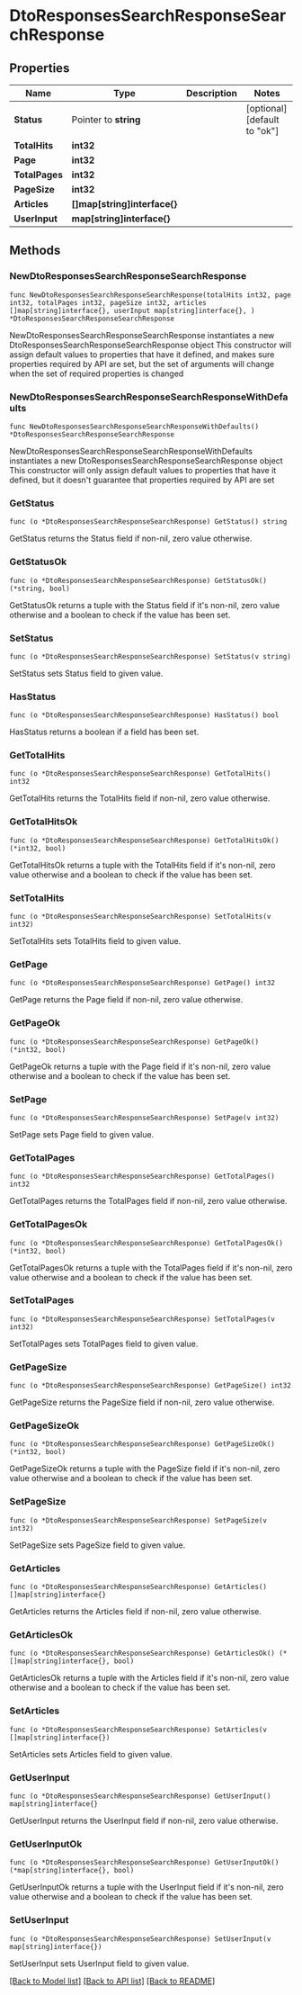 # DtoResponsesSearchResponseSearchResponse

## Properties

Name | Type | Description | Notes
------------ | ------------- | ------------- | -------------
**Status** | Pointer to **string** |  | [optional] [default to "ok"]
**TotalHits** | **int32** |  | 
**Page** | **int32** |  | 
**TotalPages** | **int32** |  | 
**PageSize** | **int32** |  | 
**Articles** | **[]map[string]interface{}** |  | 
**UserInput** | **map[string]interface{}** |  | 

## Methods

### NewDtoResponsesSearchResponseSearchResponse

`func NewDtoResponsesSearchResponseSearchResponse(totalHits int32, page int32, totalPages int32, pageSize int32, articles []map[string]interface{}, userInput map[string]interface{}, ) *DtoResponsesSearchResponseSearchResponse`

NewDtoResponsesSearchResponseSearchResponse instantiates a new DtoResponsesSearchResponseSearchResponse object
This constructor will assign default values to properties that have it defined,
and makes sure properties required by API are set, but the set of arguments
will change when the set of required properties is changed

### NewDtoResponsesSearchResponseSearchResponseWithDefaults

`func NewDtoResponsesSearchResponseSearchResponseWithDefaults() *DtoResponsesSearchResponseSearchResponse`

NewDtoResponsesSearchResponseSearchResponseWithDefaults instantiates a new DtoResponsesSearchResponseSearchResponse object
This constructor will only assign default values to properties that have it defined,
but it doesn't guarantee that properties required by API are set

### GetStatus

`func (o *DtoResponsesSearchResponseSearchResponse) GetStatus() string`

GetStatus returns the Status field if non-nil, zero value otherwise.

### GetStatusOk

`func (o *DtoResponsesSearchResponseSearchResponse) GetStatusOk() (*string, bool)`

GetStatusOk returns a tuple with the Status field if it's non-nil, zero value otherwise
and a boolean to check if the value has been set.

### SetStatus

`func (o *DtoResponsesSearchResponseSearchResponse) SetStatus(v string)`

SetStatus sets Status field to given value.

### HasStatus

`func (o *DtoResponsesSearchResponseSearchResponse) HasStatus() bool`

HasStatus returns a boolean if a field has been set.

### GetTotalHits

`func (o *DtoResponsesSearchResponseSearchResponse) GetTotalHits() int32`

GetTotalHits returns the TotalHits field if non-nil, zero value otherwise.

### GetTotalHitsOk

`func (o *DtoResponsesSearchResponseSearchResponse) GetTotalHitsOk() (*int32, bool)`

GetTotalHitsOk returns a tuple with the TotalHits field if it's non-nil, zero value otherwise
and a boolean to check if the value has been set.

### SetTotalHits

`func (o *DtoResponsesSearchResponseSearchResponse) SetTotalHits(v int32)`

SetTotalHits sets TotalHits field to given value.


### GetPage

`func (o *DtoResponsesSearchResponseSearchResponse) GetPage() int32`

GetPage returns the Page field if non-nil, zero value otherwise.

### GetPageOk

`func (o *DtoResponsesSearchResponseSearchResponse) GetPageOk() (*int32, bool)`

GetPageOk returns a tuple with the Page field if it's non-nil, zero value otherwise
and a boolean to check if the value has been set.

### SetPage

`func (o *DtoResponsesSearchResponseSearchResponse) SetPage(v int32)`

SetPage sets Page field to given value.


### GetTotalPages

`func (o *DtoResponsesSearchResponseSearchResponse) GetTotalPages() int32`

GetTotalPages returns the TotalPages field if non-nil, zero value otherwise.

### GetTotalPagesOk

`func (o *DtoResponsesSearchResponseSearchResponse) GetTotalPagesOk() (*int32, bool)`

GetTotalPagesOk returns a tuple with the TotalPages field if it's non-nil, zero value otherwise
and a boolean to check if the value has been set.

### SetTotalPages

`func (o *DtoResponsesSearchResponseSearchResponse) SetTotalPages(v int32)`

SetTotalPages sets TotalPages field to given value.


### GetPageSize

`func (o *DtoResponsesSearchResponseSearchResponse) GetPageSize() int32`

GetPageSize returns the PageSize field if non-nil, zero value otherwise.

### GetPageSizeOk

`func (o *DtoResponsesSearchResponseSearchResponse) GetPageSizeOk() (*int32, bool)`

GetPageSizeOk returns a tuple with the PageSize field if it's non-nil, zero value otherwise
and a boolean to check if the value has been set.

### SetPageSize

`func (o *DtoResponsesSearchResponseSearchResponse) SetPageSize(v int32)`

SetPageSize sets PageSize field to given value.


### GetArticles

`func (o *DtoResponsesSearchResponseSearchResponse) GetArticles() []map[string]interface{}`

GetArticles returns the Articles field if non-nil, zero value otherwise.

### GetArticlesOk

`func (o *DtoResponsesSearchResponseSearchResponse) GetArticlesOk() (*[]map[string]interface{}, bool)`

GetArticlesOk returns a tuple with the Articles field if it's non-nil, zero value otherwise
and a boolean to check if the value has been set.

### SetArticles

`func (o *DtoResponsesSearchResponseSearchResponse) SetArticles(v []map[string]interface{})`

SetArticles sets Articles field to given value.


### GetUserInput

`func (o *DtoResponsesSearchResponseSearchResponse) GetUserInput() map[string]interface{}`

GetUserInput returns the UserInput field if non-nil, zero value otherwise.

### GetUserInputOk

`func (o *DtoResponsesSearchResponseSearchResponse) GetUserInputOk() (*map[string]interface{}, bool)`

GetUserInputOk returns a tuple with the UserInput field if it's non-nil, zero value otherwise
and a boolean to check if the value has been set.

### SetUserInput

`func (o *DtoResponsesSearchResponseSearchResponse) SetUserInput(v map[string]interface{})`

SetUserInput sets UserInput field to given value.



[[Back to Model list]](../README.md#documentation-for-models) [[Back to API list]](../README.md#documentation-for-api-endpoints) [[Back to README]](../README.md)


